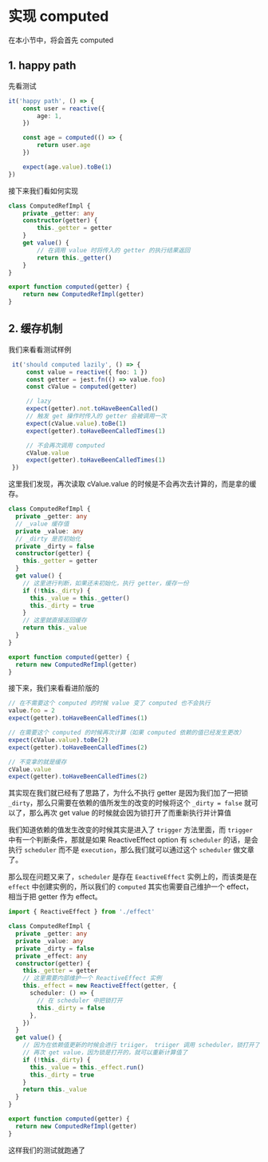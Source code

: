 # 实现 computed

在本小节中，将会首先 computed

## 1. happy path

先看测试

```ts
it('happy path', () => {
    const user = reactive({
        age: 1,
    })

    const age = computed(() => {
        return user.age
    })

    expect(age.value).toBe(1)
})
```

接下来我们看如何实现

```ts
class ComputedRefImpl {
    private _getter: any
    constructor(getter) {
        this._getter = getter
    }
    get value() {
        // 在调用 value 时将传入的 getter 的执行结果返回
        return this._getter()
    }
}

export function computed(getter) {
    return new ComputedRefImpl(getter)
}
```

## 2. 缓存机制

我们来看看测试样例

```ts
 it('should computed lazily', () => {
     const value = reactive({ foo: 1 })
     const getter = jest.fn(() => value.foo)
     const cValue = computed(getter)

     // lazy
     expect(getter).not.toHaveBeenCalled()
     // 触发 get 操作时传入的 getter 会被调用一次
     expect(cValue.value).toBe(1)
     expect(getter).toHaveBeenCalledTimes(1)

     // 不会再次调用 computed
     cValue.value
     expect(getter).toHaveBeenCalledTimes(1)
 })
```

这里我们发现，再次读取 cValue.value 的时候是不会再次去计算的，而是拿的缓存。

```ts
class ComputedRefImpl {
  private _getter: any
  // _value 缓存值
  private _value: any
  // _dirty 是否初始化
  private _dirty = false
  constructor(getter) {
    this._getter = getter
  }
  get value() {
    // 这里进行判断，如果还未初始化，执行 getter，缓存一份
    if (!this._dirty) {
      this._value = this._getter()
      this._dirty = true
    }
    // 这里就直接返回缓存
    return this._value
  }
}

export function computed(getter) {
  return new ComputedRefImpl(getter)
}
```

接下来，我们来看看进阶版的

```ts
// 在不需要这个 computed 的时候 value 变了 computed 也不会执行
value.foo = 2
expect(getter).toHaveBeenCalledTimes(1)

// 在需要这个 computed 的时候再次计算（如果 computed 依赖的值已经发生更改）
expect(cValue.value).toBe(2)
expect(getter).toHaveBeenCalledTimes(2)

// 不变拿的就是缓存
cValue.value
expect(getter).toHaveBeenCalledTimes(2)
```

其实现在我们就已经有了思路了，为什么不执行 getter 是因为我们加了一把锁 `_dirty`，那么只需要在依赖的值所发生的改变的时候将这个 `_dirty = false` 就可以了，那么再次 get value 的时候就会因为锁打开了而重新执行并计算值

我们知道依赖的值发生改变的时候其实是进入了 `trigger` 方法里面，而 `trigger` 中有一个判断条件，那就是如果 ReactiveEffect option 有 `scheduler` 的话，是会执行 `scheduler` 而不是 `execution`，那么我们就可以通过这个 `scheduler` 做文章了。

那么现在问题又来了，`scheduler` 是存在 `EeactiveEffect` 实例上的，而该类是在 `effect` 中创建实例的，所以我们的 `computed` 其实也需要自己维护一个 effect，相当于把 getter 作为 effect。

```ts
import { ReactiveEffect } from './effect'

class ComputedRefImpl {
  private _getter: any
  private _value: any
  private _dirty = false
  private _effect: any
  constructor(getter) {
    this._getter = getter
    // 这里需要内部维护一个 ReactiveEffect 实例
    this._effect = new ReactiveEffect(getter, {
      scheduler: () => {
        // 在 scheduler 中把锁打开
        this._dirty = false
      },
    })
  }
  get value() {
    // 因为在依赖值更新的时候会进行 triiger， triiger 调用 scheduler，锁打开了
    // 再次 get value，因为锁是打开的，就可以重新计算值了
    if (!this._dirty) {
      this._value = this._effect.run()
      this._dirty = true
    }
    return this._value
  }
}

export function computed(getter) {
  return new ComputedRefImpl(getter)
}
```

这样我们的测试就跑通了
